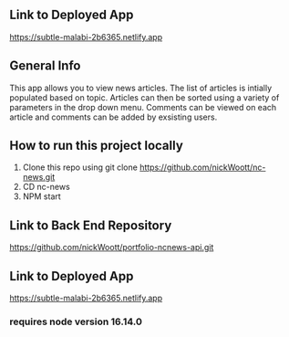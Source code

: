 ## Link to Deployed App

https://subtle-malabi-2b6365.netlify.app

## General Info

This app allows you to view news articles. The list of articles is intially populated based on topic. Articles can then be sorted using a variety of parameters in the drop down menu. Comments can be viewed on each article and comments can be added by exsisting users.

## How to run this project locally

1. Clone this repo using git clone https://github.com/nickWoott/nc-news.git
2. CD nc-news
3. NPM start

## Link to Back End Repository

https://github.com/nickWoott/portfolio-ncnews-api.git

## Link to Deployed App

https://subtle-malabi-2b6365.netlify.app

### requires node version 16.14.0
